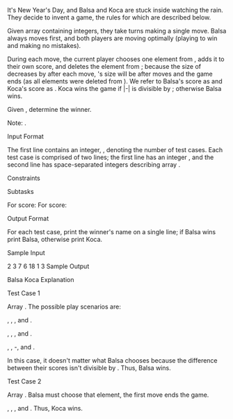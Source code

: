 It's New Year's Day, and Balsa and Koca are stuck inside watching the rain. They decide to invent a game, the rules for which are described below.

Given array  containing  integers, they take turns making a single move. Balsa always moves first, and both players are moving optimally (playing to win and making no mistakes).

During each move, the current player chooses one element from , adds it to their own score, and deletes the element from ; because the size of  decreases by  after each move, 's size will be  after  moves and the game ends (as all elements were deleted from ). We refer to Balsa's score as  and Koca's score as . Koca wins the game if |-| is divisible by ; otherwise Balsa wins.

Given , determine the winner.

Note: .

Input Format

The first line contains an integer, , denoting the number of test cases.
Each test case is comprised of two lines; the first line has an integer , and the second line has  space-separated integers  describing array .

Constraints




Subtasks

For  score: 
For  score: 

Output Format

For each test case, print the winner's name on a single line; if Balsa wins print Balsa, otherwise print Koca.

Sample Input

2 
3
7 6 18
1
3
Sample Output

Balsa
Koca
Explanation

Test Case 1

Array . The possible play scenarios are:

, , , and .

, , , and .

, , -, and .

In this case, it doesn't matter what Balsa chooses because the difference between their scores isn't divisible by . Thus, Balsa wins.

Test Case 2

Array . Balsa must choose that element, the first move ends the game.

, , , and . Thus, Koca wins.

